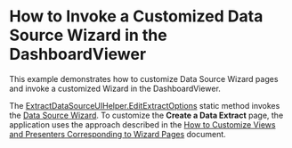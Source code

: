 # How to Invoke a Customized Data Source Wizard in the DashboardViewer

This example demonstrates how to customize Data Source Wizard pages and invoke a customized Wizard in the DashboardViewer.

The [ExtractDataSourceUIHelper.EditExtractOptions](https://docs.devexpress.com/Dashboard/DevExpress.DashboardWin.ExtractDataSourceUIHelper.EditExtractOptions(DevExpress.DashboardCommon.DashboardExtractDataSource-DevExpress.DashboardWin.EditExtractOptionsContext)) static method invokes the [Data Source Wizard](xref:17652).
To customize the **Create a Data Extract** page, the application uses the approach described in the [How to Customize Views and Presenters Corresponding to Wizard Pages](https://docs.devexpress.com/Dashboard/18293/) document.